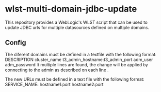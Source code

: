 # wlst-multi-domain-jdbc-update
This repository provides a WebLogic's WLST script that can be used
to update JDBC urls for multiple datasources defined on multiple domains.

## Config
The diferent domains must be defined in a textfile with the following format:
    DESCRIPTION cluster_name t3_admin_hostname:t3_admin_port adm_user adm_password
It multiple lines are found, the change will be applied by connecting to the admin as described on each line .

The new URLs must be defined in a text file with the following format:
SERVICE_NAME:
    hostname1:port
    hostname2:port

